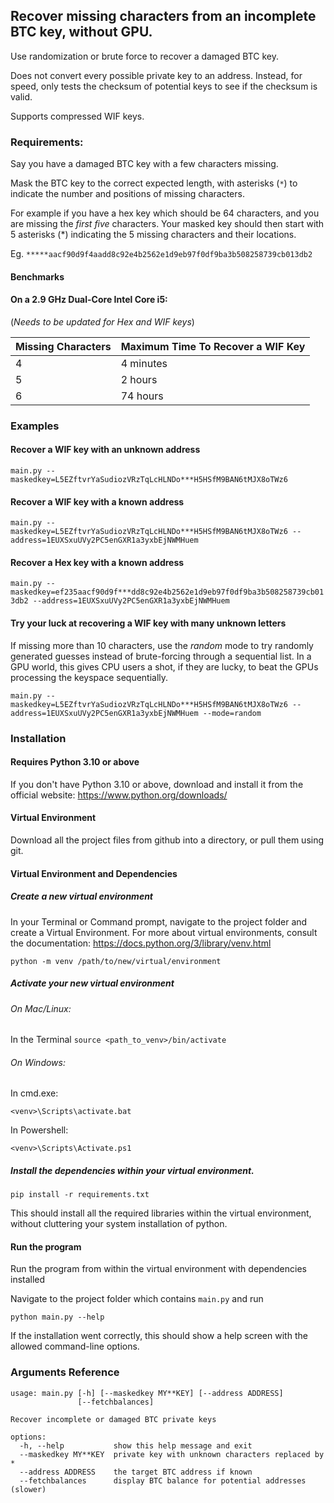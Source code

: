 ## Recover missing characters from an incomplete BTC key, without GPU.

Use randomization or brute force to recover a damaged BTC key. 

Does not convert every possible private key to an address. Instead, for speed, only tests the checksum of potential keys to see if the checksum is valid.

Supports compressed WIF keys. 

### Requirements:

Say you have a damaged BTC key with a few characters missing.

Mask the BTC key to the correct expected length, with asterisks (`*`) to indicate the number and positions of missing characters.

For example if you have a hex key which should be 64 characters, and you are missing the _first five_ characters. Your masked key should then start with 5 asterisks (*) indicating the 5 missing characters and their locations. 

Eg. `*****aacf90d9f4aadd8c92e4b2562e1d9eb97f0df9ba3b508258739cb013db2`

#### Benchmarks 

#### On a 2.9 GHz Dual-Core Intel Core i5:
(_Needs to be updated for Hex and WIF keys_)

| Missing Characters | Maximum Time To Recover a WIF Key |
|--------------------|-----------------------------------|
| 4                  | 4 minutes                         |
| 5                  | 2 hours                           |
| 6                  | 74 hours                          |

### Examples

#### Recover a WIF key with an unknown address

`main.py --maskedkey=L5EZftvrYaSudiozVRzTqLcHLNDo***H5HSfM9BAN6tMJX8oTWz6`

#### Recover a WIF key with a known address

`main.py --maskedkey=L5EZftvrYaSudiozVRzTqLcHLNDo***H5HSfM9BAN6tMJX8oTWz6 --address=1EUXSxuUVy2PC5enGXR1a3yxbEjNWMHuem`

#### Recover a Hex key with a known address

`main.py --maskedkey=ef235aacf90d9f***dd8c92e4b2562e1d9eb97f0df9ba3b508258739cb013db2 --address=1EUXSxuUVy2PC5enGXR1a3yxbEjNWMHuem`

#### Try your luck at recovering a WIF key with many unknown letters

If missing more than 10 characters, use the _random_ mode to try randomly generated guesses instead of brute-forcing through a sequential list. In a GPU world, this gives CPU users a shot, if they are lucky, to beat the GPUs processing the keyspace sequentially.

`main.py --maskedkey=L5EZftvrYaSudiozVRzTqLcHLNDo***H5HSfM9BAN6tMJX8oTWz6 --address=1EUXSxuUVy2PC5enGXR1a3yxbEjNWMHuem --mode=random`

### Installation

#### Requires Python 3.10 or above

If you don't have Python 3.10 or above, download and install it from the official website: https://www.python.org/downloads/

#### Virtual Environment

Download all the project files from github into a directory, or pull them using git.

#### Virtual Environment and Dependencies

##### Create a new virtual environment 

In your Terminal or Command prompt, navigate to the project folder and create a Virtual Environment.
For more about virtual environments, consult the documentation: https://docs.python.org/3/library/venv.html

`python -m venv /path/to/new/virtual/environment`

##### Activate your new virtual environment 

###### On Mac/Linux: 
In the Terminal `source <path_to_venv>/bin/activate`

###### On Windows:
In cmd.exe:

`<venv>\Scripts\activate.bat`

In Powershell:

`<venv>\Scripts\Activate.ps1`


##### Install the dependencies within your virtual environment.

`pip install -r requirements.txt`

This should install all the required libraries within the virtual environment, without cluttering your system installation of python.

#### Run the program 

Run the program from within the virtual environment with dependencies installed

Navigate to the project folder which contains `main.py` and run

`python main.py --help`

If the installation went correctly, this should show a help screen with the allowed command-line options.

### Arguments Reference

```
usage: main.py [-h] [--maskedkey MY**KEY] [--address ADDRESS]
               [--fetchbalances]

Recover incomplete or damaged BTC private keys

options:
  -h, --help           show this help message and exit
  --maskedkey MY**KEY  private key with unknown characters replaced by *
  --address ADDRESS    the target BTC address if known
  --fetchbalances      display BTC balance for potential addresses (slower)
```

